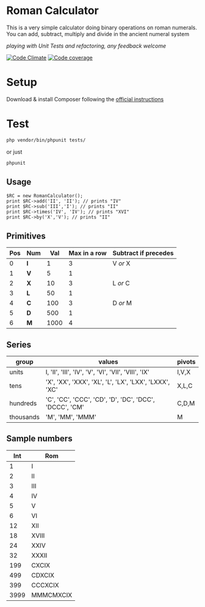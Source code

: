 # Roman Calculator #

This is a very simple calculator doing binary operations on roman numerals. You can add, subtract, multiply and divide in the ancient numeral system 

_playing with Unit Tests and refactoring, any feedback welcome_

[![Code Climate](https://codeclimate.com/github/cobyan/roman-calc/badges/gpa.svg)](https://codeclimate.com/github/cobyan/roman-calc)
[![Code coverage](https://codeclimate.com/github/cobyan/roman-calc/badges/coverage.svg)](https://codeclimate.com/github/cobyan/roman-calc)


# Setup 
Download & install Composer following the [official instructions](https://getcomposer.org/download)

 
# Test

```bash
php vendor/bin/phpunit tests/
``` 
or just

```bash
phpunit
```


## Usage ##

	$RC = new RomanCalculator();
	print $RC->add('II', 'II'); // prints "IV"
	print $RC->sub('III','I'); // prints "II"
	print $RC->times('IV', 'IV'); // prints "XVI"
	print $RC->by('X','V'); // prints "II"


## Primitives ##

Pos|Num|Val|Max in a row| Subtract if precedes|
---|---|---|------------|---------------------|
0| **I** |  1  | 3  | V _or_ X |
1| **V** |  5  | 1  | |
2| **X** | 10  | 3  | L _or_ C |
3| **L** | 50  | 1  | |
4| **C** | 100 | 3  | D _or_ M |
5| **D** | 500 | 1  | | 
6| **M** | 1000| 4  | |

## Series ##

group|values|pivots|
-----|------|------|
units|I, 'II', 'III', 'IV', 'V', 'VI', 'VII', 'VIII', 'IX' | I,V,X |
tens |'X', 'XX', 'XXX', 'XL', 'L', 'LX', 'LXX', 'LXXX', 'XC' | X,L,C |
hundreds|'C', 'CC', 'CCC', 'CD', 'D', 'DC', 'DCC', 'DCCC', 'CM' | C,D,M |
thousands|'M', 'MM', 'MMM' | M

## Sample numbers ##
Int| Rom |
---|-----|
1  | I   |
2  | II  |
3  | III |
4  | IV  |
5  | V   |
6  | VI  |
12 | XII |
18 | XVIII|
24 | XXIV|
32 | XXXII|
199| CXCIX|
499| CDXCIX|
399| CCCXCIX|
3999| MMMCMXCIX|
